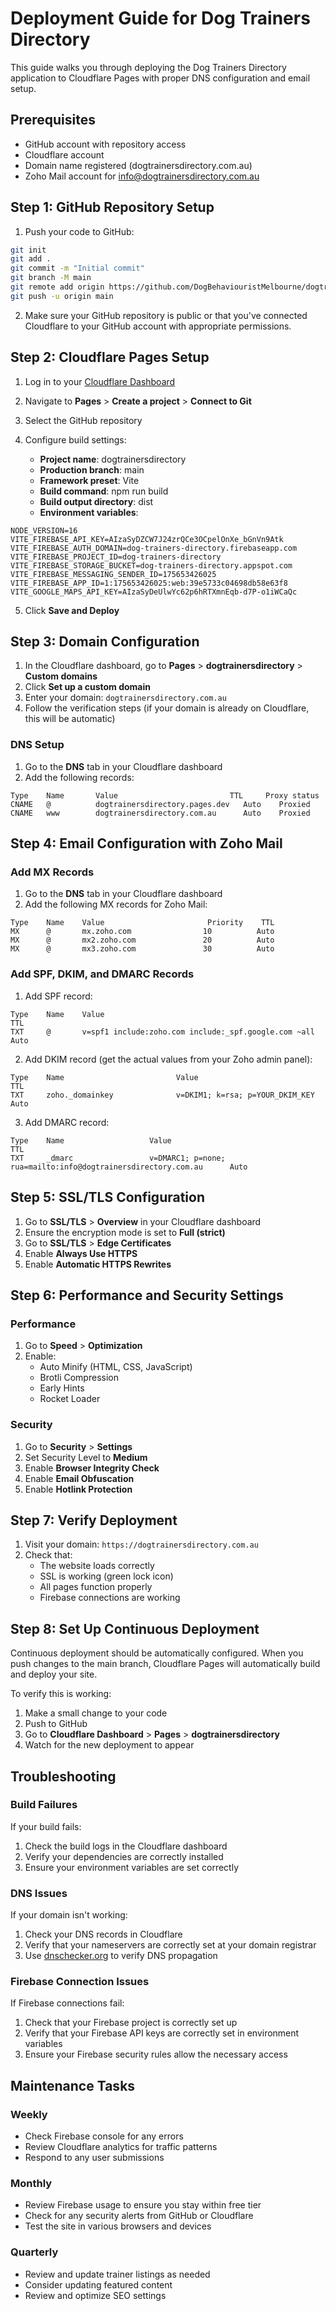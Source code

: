 # Deployment Guide for Dog Trainers Directory

This guide walks you through deploying the Dog Trainers Directory application to Cloudflare Pages with proper DNS configuration and email setup.

## Prerequisites

- GitHub account with repository access
- Cloudflare account
- Domain name registered (dogtrainersdirectory.com.au)
- Zoho Mail account for info@dogtrainersdirectory.com.au

## Step 1: GitHub Repository Setup

1. Push your code to GitHub:

```bash
git init
git add .
git commit -m "Initial commit"
git branch -M main
git remote add origin https://github.com/DogBehaviouristMelbourne/dogtrainersdirectory.git
git push -u origin main
```

2. Make sure your GitHub repository is public or that you've connected Cloudflare to your GitHub account with appropriate permissions.

## Step 2: Cloudflare Pages Setup

1. Log in to your [Cloudflare Dashboard](https://dash.cloudflare.com/)
2. Navigate to **Pages** > **Create a project** > **Connect to Git**
3. Select the GitHub repository

4. Configure build settings:
   - **Project name**: dogtrainersdirectory
   - **Production branch**: main
   - **Framework preset**: Vite
   - **Build command**: npm run build
   - **Build output directory**: dist
   - **Environment variables**:

```
NODE_VERSION=16
VITE_FIREBASE_API_KEY=AIzaSyDZCW7J24zrQCe3OCpelOnXe_bGnVn9Atk
VITE_FIREBASE_AUTH_DOMAIN=dog-trainers-directory.firebaseapp.com
VITE_FIREBASE_PROJECT_ID=dog-trainers-directory
VITE_FIREBASE_STORAGE_BUCKET=dog-trainers-directory.appspot.com
VITE_FIREBASE_MESSAGING_SENDER_ID=175653426025
VITE_FIREBASE_APP_ID=1:175653426025:web:39e5733c04698db58e63f8
VITE_GOOGLE_MAPS_API_KEY=AIzaSyDeUlwYc62p6hRTXmnEqb-d7P-o1iWCaQc
```

5. Click **Save and Deploy**

## Step 3: Domain Configuration

1. In the Cloudflare dashboard, go to **Pages** > **dogtrainersdirectory** > **Custom domains**
2. Click **Set up a custom domain**
3. Enter your domain: `dogtrainersdirectory.com.au`
4. Follow the verification steps (if your domain is already on Cloudflare, this will be automatic)

### DNS Setup

1. Go to the **DNS** tab in your Cloudflare dashboard
2. Add the following records:

```
Type    Name       Value                         TTL     Proxy status
CNAME   @          dogtrainersdirectory.pages.dev   Auto    Proxied
CNAME   www        dogtrainersdirectory.com.au      Auto    Proxied
```

## Step 4: Email Configuration with Zoho Mail

### Add MX Records

1. Go to the **DNS** tab in your Cloudflare dashboard
2. Add the following MX records for Zoho Mail:

```
Type    Name    Value                       Priority    TTL
MX      @       mx.zoho.com                10          Auto
MX      @       mx2.zoho.com               20          Auto
MX      @       mx3.zoho.com               30          Auto
```

### Add SPF, DKIM, and DMARC Records

1. Add SPF record:

```
Type    Name    Value                                                                        TTL
TXT     @       v=spf1 include:zoho.com include:_spf.google.com ~all                         Auto
```

2. Add DKIM record (get the actual values from your Zoho admin panel):

```
Type    Name                         Value                                      TTL
TXT     zoho._domainkey              v=DKIM1; k=rsa; p=YOUR_DKIM_KEY           Auto
```

3. Add DMARC record:

```
Type    Name                   Value                                                              TTL
TXT     _dmarc                 v=DMARC1; p=none; rua=mailto:info@dogtrainersdirectory.com.au      Auto
```

## Step 5: SSL/TLS Configuration

1. Go to **SSL/TLS** > **Overview** in your Cloudflare dashboard
2. Ensure the encryption mode is set to **Full (strict)**
3. Go to **SSL/TLS** > **Edge Certificates**
4. Enable **Always Use HTTPS**
5. Enable **Automatic HTTPS Rewrites**

## Step 6: Performance and Security Settings

### Performance

1. Go to **Speed** > **Optimization**
2. Enable:
   - Auto Minify (HTML, CSS, JavaScript)
   - Brotli Compression
   - Early Hints
   - Rocket Loader

### Security

1. Go to **Security** > **Settings**
2. Set Security Level to **Medium**
3. Enable **Browser Integrity Check**
4. Enable **Email Obfuscation**
5. Enable **Hotlink Protection**

## Step 7: Verify Deployment

1. Visit your domain: `https://dogtrainersdirectory.com.au`
2. Check that:
   - The website loads correctly
   - SSL is working (green lock icon)
   - All pages function properly
   - Firebase connections are working

## Step 8: Set Up Continuous Deployment

Continuous deployment should be automatically configured. When you push changes to the main branch, Cloudflare Pages will automatically build and deploy your site.

To verify this is working:
1. Make a small change to your code
2. Push to GitHub
3. Go to **Cloudflare Dashboard** > **Pages** > **dogtrainersdirectory**
4. Watch for the new deployment to appear

## Troubleshooting

### Build Failures

If your build fails:

1. Check the build logs in the Cloudflare dashboard
2. Verify your dependencies are correctly installed
3. Ensure your environment variables are set correctly

### DNS Issues

If your domain isn't working:

1. Check your DNS records in Cloudflare
2. Verify that your nameservers are correctly set at your domain registrar
3. Use [dnschecker.org](https://dnschecker.org) to verify DNS propagation

### Firebase Connection Issues

If Firebase connections fail:

1. Check that your Firebase project is correctly set up
2. Verify that your Firebase API keys are correctly set in environment variables
3. Ensure your Firebase security rules allow the necessary access

## Maintenance Tasks

### Weekly

- Check Firebase console for any errors
- Review Cloudflare analytics for traffic patterns
- Respond to any user submissions

### Monthly

- Review Firebase usage to ensure you stay within free tier
- Check for any security alerts from GitHub or Cloudflare
- Test the site in various browsers and devices

### Quarterly

- Review and update trainer listings as needed
- Consider updating featured content
- Review and optimize SEO settings